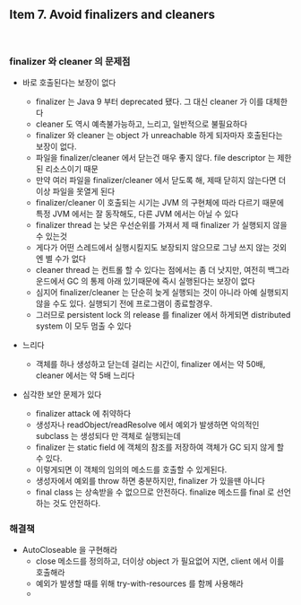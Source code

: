## Item 7. Avoid finalizers and cleaners
<br/>

### finalizer 와 cleaner 의 문제점

* 바로 호출된다는 보장이 없다
  - finalizer 는 Java 9 부터 deprecated 됐다. 그 대신 cleaner 가 이를 대체한다
  - cleaner 도 역시 예측불가능하고, 느리고, 일반적으로 불필요하다
  - finalizer 와 cleaner 는 object 가 unreachable 하게 되자마자 호출된다는 보장이 없다.
  - 파일을 finalizer/cleaner 에서 닫는건 매우 좋지 않다. file descriptor 는 제한된 리소스이기 때문
  - 만약 여러 파일을 finalizer/cleaner 에서 닫도록 해, 제때 닫히지 않는다면 더이상 파일을 못열게 된다
  - finalizer/cleaner 이 호출되는 시기는 JVM 의 구현체에 따라 다르기 때문에 특정 JVM 에서는 잘 동작해도, 다른 JVM 에서는 아닐 수 있다
  - finalizer thread 는 낮은 우선순위를 가져서 제 때 finalizer 가 실행되지 않을 수 있는것
  - 게다가 어떤 스레드에서 실행시킬지도 보장되지 않으므로 그냥 쓰지 않는 것외엔 별 수가 없다
  - cleaner thread 는 컨트롤 할 수 있다는 점에서는 좀 더 낫지만, 여전히 백그라운드에서 GC 의 통제 아래 있기때문에 즉시 실행된다는 보장이 없다
  - 심지어 finalizer/cleaner 는 단순히 늦게 실행되는 것이 아니라 아예 실행되지 않을 수도 있다. 실행되기 전에 프로그램이 종료할경우.
  - 그러므로 persistent lock 의 release 를 finalizer 에서 하게되면 distributed system 이 모두 멈출 수 있다

* 느리다
  - 객체를 하나 생성하고 닫는데 걸리는 시간이, finalizer 에서는 약 50배, cleaner 에서는 약 5배 느리다

* 심각한 보안 문제가 있다
  - finalizer attack 에 취약하다
  - 생성자나 readObject/readResolve 에서 예외가 발생하면 악의적인 subclass 는 생성되다 만 객체로 실행되는데
  - finalizer 는 static field 에 객체의 참조를 저장하여 객체가 GC 되지 않게 할 수 있다.
  - 이렇게되면 이 객체의 임의의 메소드를 호출할 수 있게된다.
  - 생성자에서 예외를 throw 하면 충분하지만, finalizer 가 있을땐 아니다
  - final class 는 상속받을 수 없으므로 안전하다. finalize 메소드를 final 로 선언하는 것도 안전하다.

### 해결책

* AutoCloseable 을 구현해라
  - close 메소드를 정의하고, 더이상 object 가 필요없어 지면, client 에서 이를 호출해라
  - 예외가 발생할 때를 위해 try-with-resources 를 함께 사용해라
  - 
